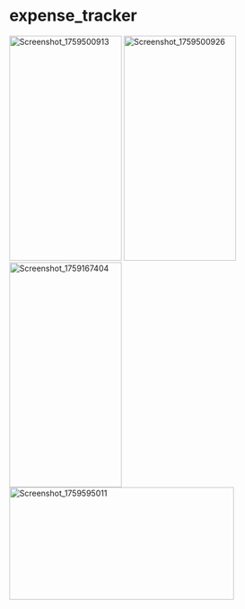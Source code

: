 # expense_tracker

<img width="200" height="400" alt="Screenshot_1759500913" src="https://github.com/user-attachments/assets/4259c551-1bcb-402e-97ef-ba4c2a2249e7" />
<img width="200" height="400" alt="Screenshot_1759500926" src="https://github.com/user-attachments/assets/0402fa3e-ad46-4283-9704-a4431dcd6840" />
<img width="200" height="400" alt="Screenshot_1759167404" src="https://github.com/user-attachments/assets/ed685c46-dd22-458f-a4d2-da1cfe2a7a53" />
<img width="400" height="200" alt="Screenshot_1759595011" src="https://github.com/user-attachments/assets/2619dbf2-f058-4a5b-97c3-12a508ca44b7" />

